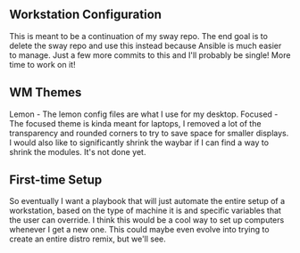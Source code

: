## Workstation Configuration
This is meant to be a continuation of my sway repo. The end goal is to delete the sway repo and use this instead because Ansible is much easier to manage. Just a few more commits to this and I'll probably be single! More time to work on it!

## WM Themes
Lemon - The lemon config files are what I use for my desktop.
Focused - The focused theme is kinda meant for laptops, I removed a lot of the transparency and rounded corners to try to save space for smaller displays. I would also like to significantly shrink the waybar if I can find a way to shrink the modules. It's not done yet.

## First-time Setup
So eventually I want a playbook that will just automate the entire setup of a workstation, based on the type of machine it is and specific variables that the user can override. I think this would be a cool way to set up computers whenever I get a new one. This could maybe even evolve into trying to create an entire distro remix, but we'll see.
